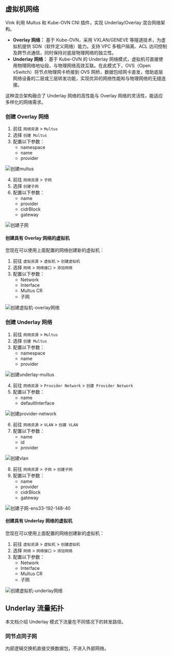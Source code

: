 ## 虚拟机网络

Vink 利用 Multus 和 Kube-OVN CNI 插件，实现 Underlay/Overlay 混合网络架构。

- **Overlay 网络：** 基于 Kube-OVN，采用 VXLAN/GENEVE 等隧道技术，为虚拟机提供 SDN（软件定义网络）能力。支持 VPC 多租户隔离、ACL 访问控制及跨节点通信，同时保持对底层物理网络的独立性。
- **Underlay 网络：** 基于 Kube-OVN 的 Underlay 网络模式，虚拟机可直接使用物理网络地址段，与物理网络高效互联。在此模式下，OVS（Open vSwitch）将节点物理网卡桥接到 OVS 网桥，数据包经网卡直发，借助底层网络设备的二层或三层转发功能，实现优异的网络性能和与物理网络的无缝连接。

这种混合架构融合了 Underlay 网络的高性能与 Overlay 网络的灵活性，能适应多样化的网络需求。

### 创建 Overlay 网络

1. 前往 `网络资源` > `Multus`
2. 选择 `创建 Multus`
3. 配置以下参数：
   - namespace
   - name
   - provider 

![创建multus](./images/创建multus.png)

4. 前往 `网络资源` > `子网`
5. 选择 `创建子网`
6. 配置以下参数：
   - name
   - provider
   - cidrBlock
   - gateway

![创建子网](./images/创建子网.png)

#### 创建具有 Overlay 网络的虚拟机

您现在可以使用上面配置的网络创建新的虚拟机：

1. 前往 `虚拟资源` > `虚拟机` > `创建虚拟机`
2. 选择 `网络` > `网络接口` > `添加网络`
3. 配置以下参数：
   - Network
   - Interface
   - Multus CR
   - 子网

![创建虚拟机-overlay网络](./images/创建虚拟机-overlay网络.png)

### 创建 Underlay 网络

1. 前往 `网络资源` > `Multus`
2. 选择 `创建 Multus`
3. 配置以下参数：
   - namespace
   - name
   - provider

![创建underlay-multus](./images/创建underlay-multus.png)

4. 前往 `网络资源` > `Provider Network` > `创建 Provider Network`
5. 配置以下参数：
   - name
   - defaultInterface

![创建provider-network](./images/创建provider-network.png)

6. 前往 `网络资源` > `VLAN` > `创建 VLAN`
7. 配置以下参数：
   - name
   - id
   - provider

![创建vlan](./images/创建vlan.png)

8. 前往 `网络资源` > `子网` > `创建子网`
6. 配置以下参数：
   - name
   - provider
   - cidrBlock
   - gateway

![创建子网-ens33-192-148-40](./images/创建子网-ens33-192-148-40.png)

#### 创建具有 Underlay 网络的虚拟机

您现在可以使用上面配置的网络创建新的虚拟机：

1. 前往 `虚拟资源` > `虚拟机` > `创建虚拟机`
2. 选择 `网络` > `网络接口` > `添加网络`
3. 配置以下参数：
   - Network
   - Interface
   - Multus CR
   - 子网

![创建虚拟机-underlay网络](./images/创建虚拟机-underlay网络.png)

## Underlay 流量拓扑

本文档介绍 Underlay 模式下流量在不同情况下的转发路径。

### 同节点同子网

内部逻辑交换机直接交换数据包，不进入外部网络。
